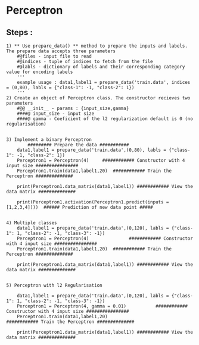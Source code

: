 # Perceptron

## Steps : 

	1) ** Use prepare_data() ** method to prepare the inputs and labels. The prepare data accepts three parameters
		#@files - input file to read
		#@indices - tuple of indices to fetch from the file
		#@labls - dictionary of labels and their corresponding category value for encoding labels
		'''
		example usage : data1,label1 = prepare_data('train.data', indices = (0,80), labls = {"class-1": -1, "class-2": 1})
		'''
	2) Create an object of Perceptron class. The constructor recieves two parameters
		#@@ __init__ - params : {input_size,gamma}
		####@ input_size - input size
		####@ gamma - Coeficient of the l2 regularization default is 0 (no regularisation)


	3) Implement a binary Perceptron
    		######### Prepare the data ###########
		data1,label1 = prepare_data('train.data',(0,80), labls = {"class-1": -1, "class-2": 1}) 
		Perceptron1 = Perceptron(4) 	############ Constructor with 4 input size ################
		Perceptron1.train(data1,label1,20)	############ Train the Perceptron ##############

		print(Perceptron1.data_matrix(data1,label1)) ############ View the data matrix ##############

		print(Perceptron1.activation(Perceptron1.predict(inputs = [1,2,3,4])))  ###### Prediction of new data point #####


	4) Multiple classes
		data1,label1 = prepare_data('train.data',(0,120), labls = {"class-1": 1, "class-2": -1, "class-3": -1})
		Perceptron1 = Perceptron(4) 			  ############ Constructor with 4 input size ################
		Perceptron1.train(data1,label1,20)	############ Train the Perceptron ##############

		print(Perceptron1.data_matrix(data1,label1)) ############ View the data matrix ##############


	5) Perceptron with l2 Regularisation

		data1,label1 = prepare_data('train.data',(0,120), labls = {"class-1": 1, "class-2": -1, "class-3": -1})
		Perceptron1 = Perceptron(4, gamma = 0.01) 			############ Constructor with 4 input size ################
		Perceptron1.train(data1,label1,20)							############ Train the Perceptron ##############

		print(Perceptron1.data_matrix(data1,label1)) ############ View the data matrix ##############
